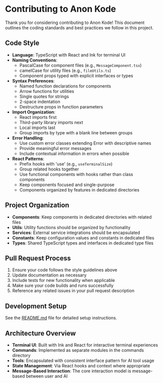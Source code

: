 # Contributing to Anon Kode

Thank you for considering contributing to Anon Kode! This document outlines the coding standards and best practices we follow in this project.

## Code Style

- **Language**: TypeScript with React and Ink for terminal UI
- **Naming Conventions**:
  - PascalCase for component files (e.g., `MessageComponent.tsx`)
  - camelCase for utility files (e.g., `fileUtils.ts`)
  - Component props typed with explicit interfaces or types
- **Syntax Preferences**:
  - Named function declarations for components
  - Arrow functions for utilities
  - Single quotes for strings
  - 2-space indentation
  - Destructure props in function parameters
- **Import Organization**:
  - React imports first
  - Third-party library imports next
  - Local imports last
  - Group imports by type with a blank line between groups
- **Error Handling**:
  - Use custom error classes extending Error with descriptive names
  - Provide meaningful error messages
  - Include contextual information in errors when possible
- **React Patterns**:
  - Prefix hooks with 'use' (e.g., `useTerminalSize`)
  - Group related hooks together
  - Use functional components with hooks rather than class components
  - Keep components focused and single-purpose
  - Components organized by features in dedicated directories

## Project Organization

- **Components**: Keep components in dedicated directories with related files
- **Utils**: Utility functions should be organized by functionality
- **Services**: External service integrations should be encapsulated
- **Constants**: Keep configuration values and constants in dedicated files
- **Types**: Shared TypeScript types and interfaces in dedicated type files

## Pull Request Process

1. Ensure your code follows the style guidelines above
2. Update documentation as necessary
3. Include tests for new functionality when applicable
4. Make sure your code builds and runs successfully
5. Reference any related issues in your pull request description

## Development Setup

See the [README.md](./README.md) file for detailed setup instructions.

## Architecture Overview

- **Terminal UI**: Built with Ink and React for interactive terminal experiences
- **Commands**: Implemented as separate modules in the commands directory
- **Tools**: Encapsulated with consistent interface pattern for AI tool usage
- **State Management**: Via React hooks and context where appropriate
- **Message-Based Interaction**: The core interaction model is message-based between user and AI